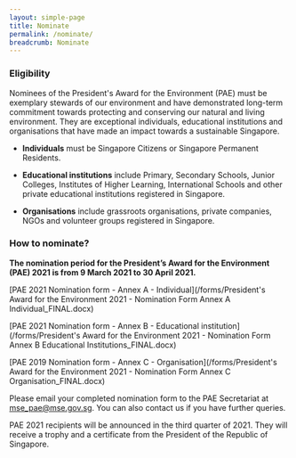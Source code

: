 ```yaml
---
layout: simple-page
title: Nominate
permalink: /nominate/
breadcrumb: Nominate
---
```


### Eligibility

Nominees of the President's Award for the Environment (PAE) must be exemplary stewards of our environment and have demonstrated long-term commitment towards protecting and conserving our natural and living environment. They are exceptional individuals, educational institutions and organisations that have made an impact towards a sustainable Singapore.

* **Individuals** must be Singapore Citizens or Singapore Permanent Residents.

* **Educational institutions** include Primary, Secondary Schools, Junior Colleges, Institutes of Higher Learning, International Schools and other private educational institutions registered in Singapore.

* **Organisations** include grassroots organisations, private companies, NGOs and volunteer groups registered in Singapore.

### How to nominate?

**The nomination period for the President’s Award for the Environment (PAE) 2021 is from 9 March 2021 to 30 April 2021.**

[PAE 2021 Nomination form - Annex A - Individual](/forms/President's Award for the Environment 2021 - Nomination Form Annex A Individual_FINAL.docx)

[PAE 2021 Nomination form - Annex B - Educational institution](/forms/President's Award for the Environment 2021 - Nomination Form Annex B Educational Institutions_FINAL.docx)

[PAE 2019 Nomination form - Annex C - Organisation](/forms/President's Award for the Environment 2021 - Nomination Form Annex C Organisation_FINAL.docx)

Please email your completed nomination form to the PAE Secretariat at <mse_pae@mse.gov.sg>. You can also contact us if you have further queries.

PAE 2021 recipients will be announced in the third quarter of 2021. They will receive a trophy and a certificate from the President of the Republic of Singapore.
